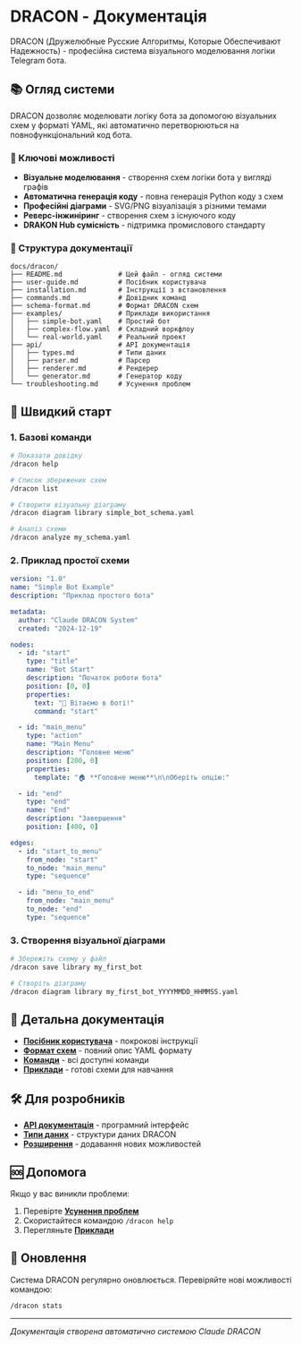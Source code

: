 # DRACON - Документація

DRACON (Дружелюбные Русские Алгоритмы, Которые Обеспечивают Надежность) - професійна система візуального моделювання логіки Telegram бота.

## 📚 Огляд системи

DRACON дозволяє моделювати логіку бота за допомогою візуальних схем у форматі YAML, які автоматично перетворюються на повнофункціональний код бота.

### 🎯 Ключові можливості

- **Візуальне моделювання** - створення схем логіки бота у вигляді графів
- **Автоматична генерація коду** - повна генерація Python коду з схем
- **Професійні діаграми** - SVG/PNG візуалізація з різними темами
- **Реверс-інжиніринг** - створення схем з існуючого коду
- **DRAKON Hub сумісність** - підтримка промислового стандарту

### 📁 Структура документації

```
docs/dracon/
├── README.md              # Цей файл - огляд системи
├── user-guide.md          # Посібник користувача
├── installation.md        # Інструкції з встановлення
├── commands.md            # Довідник команд
├── schema-format.md       # Формат DRACON схем
├── examples/              # Приклади використання
│   ├── simple-bot.yaml    # Простий бот
│   ├── complex-flow.yaml  # Складний воркфлоу
│   └── real-world.yaml    # Реальний проект
├── api/                   # API документація
│   ├── types.md           # Типи даних
│   ├── parser.md          # Парсер
│   ├── renderer.md        # Рендерер
│   └── generator.md       # Генератор коду
└── troubleshooting.md     # Усунення проблем
```

## 🚀 Швидкий старт

### 1. Базові команди

```bash
# Показати довідку
/dracon help

# Список збережених схем
/dracon list

# Створити візуальну діаграму
/dracon diagram library simple_bot_schema.yaml

# Аналіз схеми
/dracon analyze my_schema.yaml
```

### 2. Приклад простої схеми

```yaml
version: "1.0"
name: "Simple Bot Example"
description: "Приклад простого бота"

metadata:
  author: "Claude DRACON System"
  created: "2024-12-19"

nodes:
  - id: "start"
    type: "title"
    name: "Bot Start"
    description: "Початок роботи бота"
    position: [0, 0]
    properties:
      text: "🚀 Вітаємо в боті!"
      command: "start"

  - id: "main_menu"
    type: "action"
    name: "Main Menu"
    description: "Головне меню"
    position: [200, 0]
    properties:
      template: "🏠 **Головне меню**\n\nОберіть опцію:"

  - id: "end"
    type: "end"
    name: "End"
    description: "Завершення"
    position: [400, 0]

edges:
  - id: "start_to_menu"
    from_node: "start"
    to_node: "main_menu"
    type: "sequence"

  - id: "menu_to_end"
    from_node: "main_menu"
    to_node: "end"
    type: "sequence"
```

### 3. Створення візуальної діаграми

```bash
# Збережіть схему у файл
/dracon save library my_first_bot

# Створіть діаграму
/dracon diagram library my_first_bot_YYYYMMDD_HHMMSS.yaml
```

## 📖 Детальна документація

- **[Посібник користувача](user-guide.md)** - покрокові інструкції
- **[Формат схем](schema-format.md)** - повний опис YAML формату
- **[Команди](commands.md)** - всі доступні команди
- **[Приклади](examples/)** - готові схеми для навчання

## 🛠️ Для розробників

- **[API документація](api/)** - програмний інтерфейс
- **[Типи даних](api/types.md)** - структури даних DRACON
- **[Розширення](troubleshooting.md#extending)** - додавання нових можливостей

## 🆘 Допомога

Якщо у вас виникли проблеми:

1. Перевірте **[Усунення проблем](troubleshooting.md)**
2. Скористайтеся командою `/dracon help`
3. Перегляньте **[Приклади](examples/)**

## 🔄 Оновлення

Система DRACON регулярно оновлюється. Перевіряйте нові можливості командою:

```bash
/dracon stats
```

---

*Документація створена автоматично системою Claude DRACON*